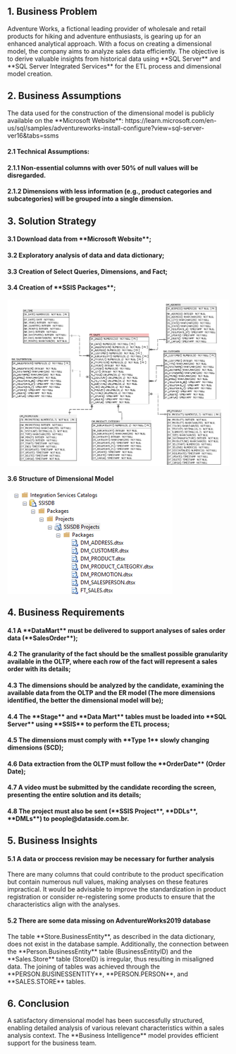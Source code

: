 <h2>1. Business Problem</h2>
Adventure Works, a fictional leading provider of wholesale and retail products for hiking and adventure enthusiasts, is gearing up for an enhanced analytical approach. With a focus on creating a dimensional model, the company aims to analyze sales data efficiently. The objective is to derive valuable insights from historical data using **SQL Server** and **SQL Server Integrated Services** for the ETL process and dimensional model creation.

<h2>2. Business Assumptions</h2>
The data used for the construction of the dimensional model is publicly available on the **Microsoft Website**:
https://learn.microsoft.com/en-us/sql/samples/adventureworks-install-configure?view=sql-server-ver16&tabs=ssms

<h4>2.1 Technical Assumptions:</h4>
<h4>2.1.1 Non-essential columns with over 50% of null values will be disregarded.</h4>
<h4>2.1.2 Dimensions with less information (e.g., product categories and subcategories) will be grouped into a single dimension.</h4>

<h2>3. Solution Strategy</h2>
<h4>3.1 Download data from **Microsoft Website**;</h4>
<h4>3.2 Exploratory analysis of data and data dictionary;</h4>
<h4>3.3 Creation of Select Queries, Dimensions, and Fact;</h4>
<h4>3.4 Creation of **SSIS Packages**;</h4>
<img align="center" alt="4_2" src="https://raw.githubusercontent.com/cliffpk3/adventure-works/main/extra_files/dimensional_model.png"/>
<h4>3.6 Structure of Dimensional Model </h4>
<img align="center" alt="4_2" src="https://raw.githubusercontent.com/cliffpk3/adventure-works/main/extra_files/ssisdb.png"/>

<h2>4. Business Requirements</h2>
<h4>4.1 A **DataMart** must be delivered to support analyses of sales order data (**SalesOrder**);</h4> 
<h4>4.2 The granularity of the fact should be the smallest possible granularity available in the OLTP, where each row of the fact will represent a sales order with its details;</h4> 
<h4>4.3 The dimensions should be analyzed by the candidate, examining the available data from the OLTP and the ER model (The more dimensions identified, the better the dimensional model will be);</h4> 
<h4>4.4 The **Stage** and **Data Mart** tables must be loaded into **SQL Server** using **SSIS** to perform the ETL process;</h4> 
<h4>4.5 The dimensions must comply with **Type 1** slowly changing dimensions (SCD);</h4> 
<h4>4.6 Data extraction from the OLTP must follow the **OrderDate** (Order Date);</h4> 
<h4>4.7 A video must be submitted by the candidate recording the screen, presenting the entire solution and its details;</h4> 
<h4>4.8 The project must also be sent (**SSIS Project**, **DDLs**, **DMLs**) to people@dataside.com.br.</h4> 

<h2>5. Business Insights</h2> 
<h4>5.1 A data or proccess revision may be necessary for further analysis</h4>
There are many columns that could contribute to the product specification but contain numerous null values, making analyses on these features impractical. It would be advisable to improve the standardization in product registration or consider re-registering some products to ensure that the characteristics align with the analyses.
<h4>5.2 There are some data missing on AdventureWorks2019 database</h4>
The table **Store.BusinessEntity**, as described in the data dictionary, does not exist in the database sample. Additionally, the connection between the **Person.BusinessEntity** table (BusinessEntityID) and the **Sales.Store** table (StoreID) is irregular, thus resulting in misaligned data. The joining of tables was achieved through the **PERSON.BUSINESSENTITY**, **PERSON.PERSON**, and **SALES.STORE** tables.

<h2>6. Conclusion</h2>
A satisfactory dimensional model has been successfully structured, enabling detailed analysis of various relevant characteristics within a sales analysis context. The **Business Intelligence** model provides efficient support for the business team.
